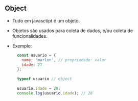 ## Object

-   Tudo em javasctipt é um objeto.
    
-   Objetos são usados ​​para coleta de dados, e/ou coleta de funcionalidades.
    
-   Exemplo:
    
    ```javascript
      const usuario = {
      	name: 'marlon', // propriedade: valor
      	idade: 27
      };
      
      typeof usuario // object
      
      usuario.idade = 28;
      console.log(usuario.idade); // 28
    
    ```
    
